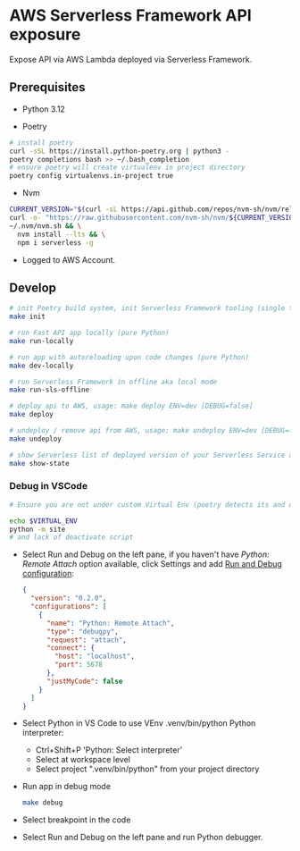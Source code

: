 # AWS Serverless Framework API exposure

Expose API via AWS Lambda deployed via Serverless Framework.

## Prerequisites

* Python 3.12

* Poetry

```bash
# install poetry
curl -sSL https://install.python-poetry.org | python3 -
poetry completions bash >> ~/.bash_completion
# ensure poetry will create virtualenv in project directory
poetry config virtualenvs.in-project true
```

* Nvm

```bash
CURRENT_VERSION="$(curl -sL https://api.github.com/repos/nvm-sh/nvm/releases/latest | jq -r ".tag_name")"
curl -o- "https://raw.githubusercontent.com/nvm-sh/nvm/${CURRENT_VERSION}/install.sh" | bash
~/.nvm/nvm.sh && \
  nvm install --lts && \
  npm i serverless -g
```

* Logged to AWS Account.

## Develop

```bash
# init Poetry build system, init Serverless Framework tooling (single time)
make init

# run Fast API app locally (pure Python)
make run-locally

# run app with autoreloading upon code changes (pure Python)
make dev-locally

# run Serverless Framework in offline aka local mode
make run-sls-offline

# deploy api to AWS, usage: make deploy ENV=dev [DEBUG=false]
make deploy

# undeploy / remove api from AWS, usage: make undeploy ENV=dev [DEBUG=false]
make undeploy

# show Serverless list of deployed version of your Serverless Service and all the deployed functions and their versions
make show-state
```

### Debug in VSCode

```bash
# Ensure you are not under custom Virtual Env (poetry detects its and use this VEnv instead creating one within application directory .venv)

echo $VIRTUAL_ENV
python -m site
# and lack of deactivate script
```

* Select Run and Debug on the left pane, if you haven't have *Python: Remote Attach* option available, click Settings and add [Run and Debug configuration](https://code.visualstudio.com/docs/python/debugging):

  ```json
  {
    "version": "0.2.0",
    "configurations": [
      {
        "name": "Python: Remote Attach",
        "type": "debugpy",
        "request": "attach",
        "connect": {
          "host": "localhost",
          "port": 5678
        },
        "justMyCode": false
      }
    ]
  }
  ```

* Select Python in VS Code to use VEnv .venv/bin/python Python interpreter:

  * Ctrl+Shift+P 'Python: Select interpreter'
  * Select at workspace level
  * Select project ".venv/bin/python" from your project directory

* Run app in debug mode

  ```bash
  make debug
  ```

* Select breakpoint in the code

* Select Run and Debug on the left pane and run Python debugger.
